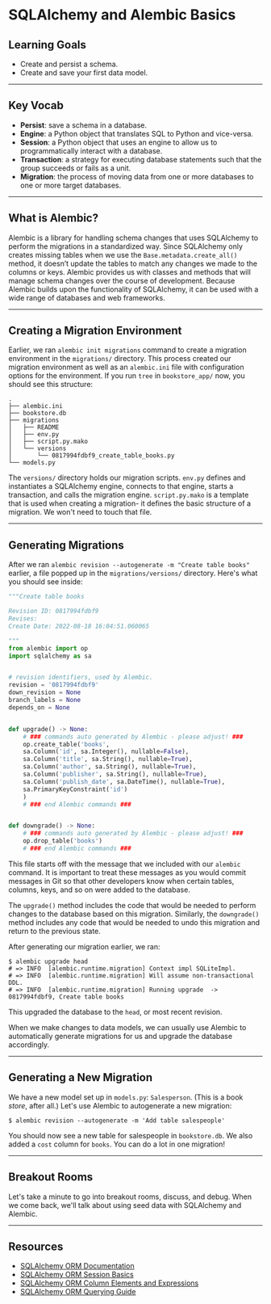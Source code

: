 # SQLAlchemy and Alembic Basics

## Learning Goals

- Create and persist a schema.
- Create and save your first data model.

***

## Key Vocab

- **Persist**: save a schema in a database.
- **Engine**: a Python object that translates SQL to Python and vice-versa.
- **Session**: a Python object that uses an engine to allow us to
  programmatically interact with a database.
- **Transaction**: a strategy for executing database statements such that
  the group succeeds or fails as a unit.
- **Migration**: the process of moving data from one or more databases to one
  or more target databases.

***

## What is Alembic?

Alembic is a library for handling schema changes that uses SQLAlchemy to
perform the migrations in a standardized way. Since SQLAlchemy only creates
missing tables when we use the `Base.metadata.create_all()` method, it doesn’t
update the tables to match any changes we made to the columns or keys. Alembic
provides us with classes and methods that will manage schema changes over the
course of development. Because Alembic builds upon the functionality of
SQLAlchemy, it can be used with a wide range of databases and web frameworks.

***

## Creating a Migration Environment

Earlier, we ran `alembic init migrations` command to create a
migration environment in the `migrations/` directory. This process created our
migration environment as well as an `alembic.ini` file with configuration
options for the environment. If you run `tree` in `bookstore_app/` now, you should
see this structure:

```console
.
├── alembic.ini
├── bookstore.db
├── migrations
│   ├── README
│   ├── env.py
│   ├── script.py.mako
│   └── versions
│       └── 0817994fdbf9_create_table_books.py
└── models.py
```

The `versions/` directory holds our migration scripts. `env.py` defines and
instantiates a SQLAlchemy engine, connects to that engine, starts a transaction,
and calls the migration engine. `script.py.mako` is a template that is used when
creating a migration- it defines the basic structure of a migration. We won't
need to touch that file.

***

## Generating Migrations

After we ran `alembic revision --autogenerate -m "Create table books"` earlier,
a file popped up in the `migrations/versions/` directory. Here's what you should
see inside:

```py
"""Create table books

Revision ID: 0817994fdbf9
Revises: 
Create Date: 2022-08-18 16:04:51.060065

"""
from alembic import op
import sqlalchemy as sa


# revision identifiers, used by Alembic.
revision = '0817994fdbf9'
down_revision = None
branch_labels = None
depends_on = None


def upgrade() -> None:
    # ### commands auto generated by Alembic - please adjust! ###
    op.create_table('books',
    sa.Column('id', sa.Integer(), nullable=False),
    sa.Column('title', sa.String(), nullable=True),
    sa.Column('author', sa.String(), nullable=True),
    sa.Column('publisher', sa.String(), nullable=True),
    sa.Column('publish_date', sa.DateTime(), nullable=True),
    sa.PrimaryKeyConstraint('id')
    )
    # ### end Alembic commands ###


def downgrade() -> None:
    # ### commands auto generated by Alembic - please adjust! ###
    op.drop_table('books')
    # ### end Alembic commands ###
```

This file starts off with the message that we included with our `alembic`
command. It is important to treat these messages as you would commit messages
in Git so that other developers know when certain tables, columns, keys, and
so on were added to the database.

The `upgrade()` method includes the code that would be needed to perform
changes to the database based on this migration. Similarly, the `downgrade()`
method includes any code that would be needed to undo this migration and return
to the previous state.

After generating our migration earlier, we ran:

```console
$ alembic upgrade head
# => INFO  [alembic.runtime.migration] Context impl SQLiteImpl.
# => INFO  [alembic.runtime.migration] Will assume non-transactional DDL.
# => INFO  [alembic.runtime.migration] Running upgrade  -> 0817994fdbf9, Create table books
```

This upgraded the database to the `head`, or most recent revision.

When we make changes to data models, we can usually use Alembic
to automatically generate migrations for us and upgrade the database
accordingly.

***

## Generating a New Migration

We have a new model set up in `models.py`: `Salesperson`. (This is a book
_store_, after all.) Let's use Alembic to autogenerate a new migration:

```console
$ alembic revision --autogenerate -m 'Add table salespeople'
```

You should now see a new table for salespeople in `bookstore.db`. We also
added a `cost` column for `books`. You can do a lot in one migration!

***

## Breakout Rooms

Let's take a minute to go into breakout rooms, discuss, and debug. When
we come back, we'll talk about using seed data with SQLAlchemy and Alembic.

***

## Resources

- [SQLAlchemy ORM Documentation][sqlaorm]
- [SQLAlchemy ORM Session Basics](https://docs.sqlalchemy.org/en/14/orm/session_basics.html)
- [SQLAlchemy ORM Column Elements and Expressions][column]
- [SQLAlchemy ORM Querying Guide](https://docs.sqlalchemy.org/en/14/orm/queryguide.html)

[column]: https://docs.sqlalchemy.org/en/14/core/sqlelement.html
[sqlaorm]: https://docs.sqlalchemy.org/en/14/orm/
